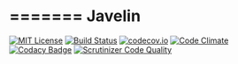 =======
Javelin
=======

[![MIT License](https://img.shields.io/badge/license-MIT-blue.svg)](http://opensource.org/licenses/MIT)
[![Build Status](https://travis-ci.org/rosswhitfield/javelin.svg?branch=master)](https://travis-ci.org/rosswhitfield/javelin)
[![codecov.io](https://codecov.io/github/rosswhitfield/javelin/coverage.svg?branch=master)](https://codecov.io/github/rosswhitfield/javelin?branch=master)
[![Code Climate](https://codeclimate.com/github/rosswhitfield/javelin/badges/gpa.svg)](https://codeclimate.com/github/rosswhitfield/javelin)
[![Codacy Badge](https://api.codacy.com/project/badge/grade/1d159bdd70ee4705b8e73238e59cc841)](https://www.codacy.com/app/whitfieldre/javelin)
[![Scrutinizer Code Quality](https://scrutinizer-ci.com/g/rosswhitfield/javelin/badges/quality-score.png?b=master)](https://scrutinizer-ci.com/g/rosswhitfield/javelin/?branch=master)
